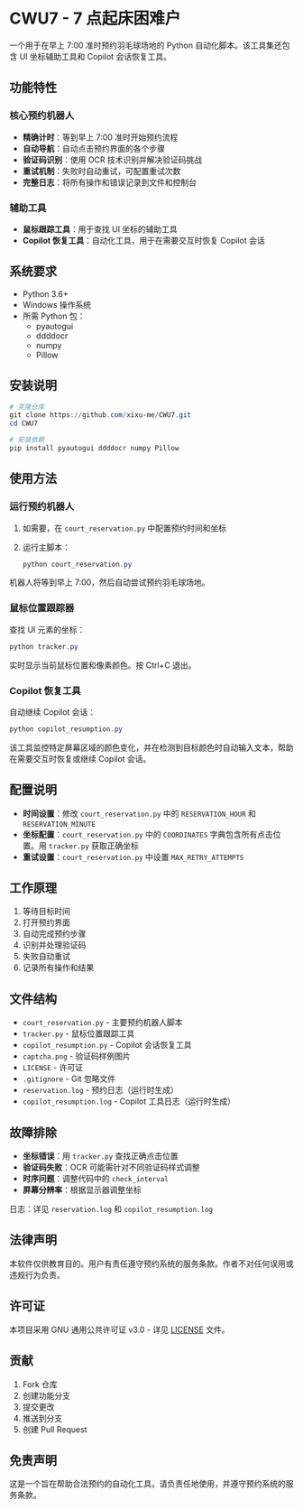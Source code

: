 # CWU7 - 7 点起床困难户

一个用于在早上 7:00 准时预约羽毛球场地的 Python 自动化脚本。该工具集还包含 UI 坐标辅助工具和 Copilot 会话恢复工具。

## 功能特性

### 核心预约机器人

- **精确计时**：等到早上 7:00 准时开始预约流程
- **自动导航**：自动点击预约界面的各个步骤
- **验证码识别**：使用 OCR 技术识别并解决验证码挑战
- **重试机制**：失败时自动重试，可配置重试次数
- **完整日志**：将所有操作和错误记录到文件和控制台

### 辅助工具

- **鼠标跟踪工具**：用于查找 UI 坐标的辅助工具
- **Copilot 恢复工具**：自动化工具，用于在需要交互时恢复 Copilot 会话

## 系统要求

- Python 3.6+
- Windows 操作系统
- 所需 Python 包：
  - pyautogui
  - ddddocr
  - numpy
  - Pillow

## 安装说明

```powershell
# 克隆仓库
git clone https://github.com/xixu-me/CWU7.git
cd CWU7

# 安装依赖
pip install pyautogui ddddocr numpy Pillow
```

## 使用方法

### 运行预约机器人

1. 如需要，在 `court_reservation.py` 中配置预约时间和坐标
2. 运行主脚本：

   ```powershell
   python court_reservation.py
   ```

机器人将等到早上 7:00，然后自动尝试预约羽毛球场地。

### 鼠标位置跟踪器

查找 UI 元素的坐标：

```powershell
python tracker.py
```

实时显示当前鼠标位置和像素颜色。按 Ctrl+C 退出。

### Copilot 恢复工具

自动继续 Copilot 会话：

```powershell
python copilot_resumption.py
```

该工具监控特定屏幕区域的颜色变化，并在检测到目标颜色时自动输入文本，帮助在需要交互时恢复或继续 Copilot 会话。

## 配置说明

- **时间设置**：修改 `court_reservation.py` 中的 `RESERVATION_HOUR` 和 `RESERVATION_MINUTE`
- **坐标配置**：`court_reservation.py` 中的 `COORDINATES` 字典包含所有点击位置。用 `tracker.py` 获取正确坐标
- **重试设置**：`court_reservation.py` 中设置 `MAX_RETRY_ATTEMPTS`

## 工作原理

1. 等待目标时间
2. 打开预约界面
3. 自动完成预约步骤
4. 识别并处理验证码
5. 失败自动重试
6. 记录所有操作和结果

## 文件结构

- `court_reservation.py` - 主要预约机器人脚本
- `tracker.py` - 鼠标位置跟踪工具
- `copilot_resumption.py` - Copilot 会话恢复工具
- `captcha.png` - 验证码样例图片
- `LICENSE` - 许可证
- `.gitignore` - Git 忽略文件
- `reservation.log` - 预约日志（运行时生成）
- `copilot_resumption.log` - Copilot 工具日志（运行时生成）

## 故障排除

- **坐标错误**：用 `tracker.py` 查找正确点击位置
- **验证码失败**：OCR 可能需针对不同验证码样式调整
- **时序问题**：调整代码中的 `check_interval`
- **屏幕分辨率**：根据显示器调整坐标

日志：详见 `reservation.log` 和 `copilot_resumption.log`

## 法律声明

本软件仅供教育目的。用户有责任遵守预约系统的服务条款。作者不对任何误用或违规行为负责。

## 许可证

本项目采用 GNU 通用公共许可证 v3.0 - 详见 [LICENSE](LICENSE) 文件。

## 贡献

1. Fork 仓库
2. 创建功能分支
3. 提交更改
4. 推送到分支
5. 创建 Pull Request

## 免责声明

这是一个旨在帮助合法预约的自动化工具。请负责任地使用，并遵守预约系统的服务条款。
